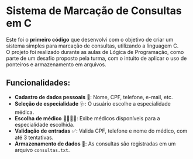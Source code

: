 # Sistema de Marcação de Consultas em C

Este foi o **primeiro código** que desenvolvi com o objetivo de criar um sistema simples para marcação de consultas, utilizando a linguagem C.  
O projeto foi realizado durante as aulas de Lógica de Programação, como parte de um desafio proposto pela turma, com o intuito de aplicar o uso de ponteiros e armazenamento em arquivos.

## Funcionalidades:
- **Cadastro de dados pessoais** 📝: Nome, CPF, telefone, e-mail, etc.
- **Seleção de especialidade** 🩺: O usuário escolhe a especialidade médica.
- **Escolha de médico** 👨‍⚕️👩‍⚕️: Exibe médicos disponíveis para a especialidade escolhida.
- **Validação de entradas** ✅: Valida CPF, telefone e nome do médico, com até 3 tentativas.
- **Armazenamento de dados** 💾: As consultas são registradas em um arquivo `consultas.txt`.
